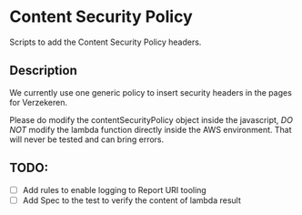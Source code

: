 # Content Security Policy
Scripts to add the Content Security Policy headers.

## Description
We currently use one generic policy to insert security headers in the pages for Verzekeren.

Please do modify the contentSecurityPolicy object inside the javascript, *DO NOT* modify
the lambda function directly inside the AWS environment. That will never be tested 
and can bring errors.

## TODO:

- [ ] Add rules to enable logging to Report URI tooling
- [ ] Add Spec to the test to verify the content of lambda result
